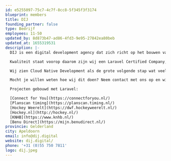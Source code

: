 ```yaml
---
id: e5255097-75c7-4c7f-8cc8-5f345f3f3174
blueprint: members
title: DIJ
founding_partner: false
type: Bedrijf
employees: 11-50
updated_by: 8d873b47-ad86-4fd3-9e95-27842ea80beb
updated_at: 1655319531
description: |-
  DIJ is een digital development agency dat zich richt op het bouwen van complexe digitale platformen om de organisaties van onze klanten te helpen een digitale koploper te worden in hun markt. Onze Dedicated Teams maken op basis van jouw hulpvraag een 'Roadmap' waarin er een duidelijk en transparant aanvalsplan wordt uitgewerkt hoe we dit kunnen aanpakken. Zij sluiten onze specialistenteams (Front-end, Cloud) waar nodig aan. Wij werken het liefst in Laravel, React en AWS.

  Kwaliteit staat voorop daarom zijn wij een Laravel Certified Company, ISO27001 en NEN7510 gecertificeerd.

  Wij zien Cloud Native Development als de grote volgende stap wat veel bedrijven moeten gaan nemen in het ontwikkelen van hun ICT omgeving. Daarom richten wij ons nu op het combineren van Laravel met AWS (Amazon Web Services).

  Mocht je willen weten hoe wij dit doen? Neem contact met ons op en wij kijken graag wat wij voor jullie kunnen betekenen!

  Projecten gebouwd met Laravel:

  [Connect for You](https://connectforyou.nl/)
  [Planscan timing](https://planscan.timing.nl/)
  [Hockey Weerelt](https://dwf.hockeyweerelt.nl/)
  [Hockey.nl](http://hockey.nl/)
  [KNHB](https://www.knhb.nl/)
  [Benu Direct](https://mijn.benudirect.nl/)
provincie: Gelderland
city: Apeldoorn
email: info@dij.digital
website: dij.digital/
phone: '+31 (0)55 750 7811'
logo: dij.jpeg
---
```

